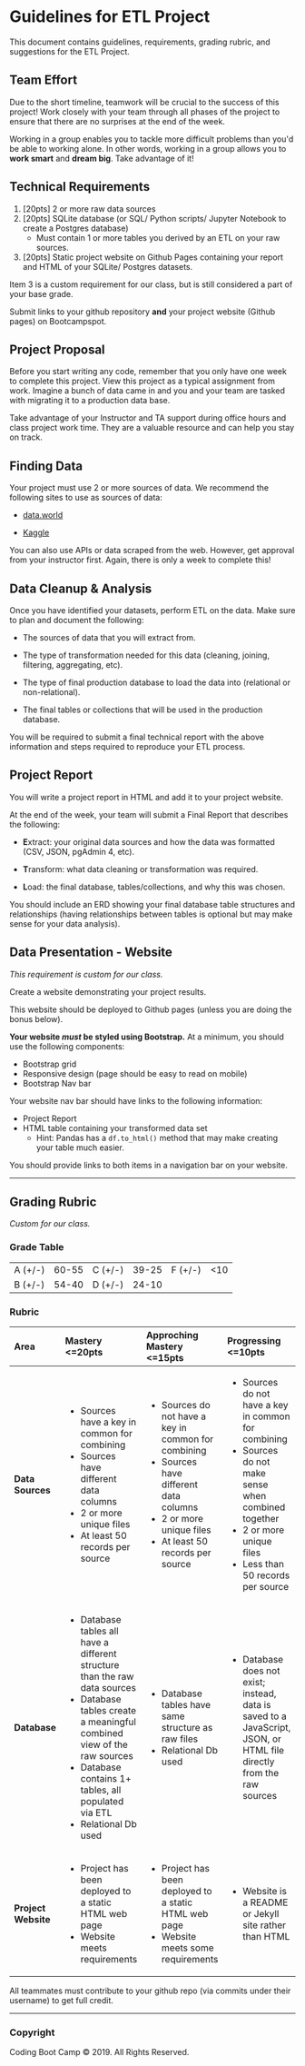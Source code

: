 # Guidelines for ETL Project

This document contains guidelines, requirements, grading rubric, and suggestions for the ETL Project.

## Team Effort

Due to the short timeline, teamwork will be crucial to the success of this project! Work closely with your team through all phases of the project to ensure that there are no surprises at the end of the week.

Working in a group enables you to tackle more difficult problems than you'd be able to working alone. In other words, working in a group allows you to **work smart** and **dream big**. Take advantage of it!

## Technical Requirements

1. [20pts] 2 or more raw data sources
2. [20pts] SQLite database (or SQL/ Python scripts/ Jupyter Notebook to create a Postgres database)
    * Must contain 1 or more tables you derived by an ETL on your raw sources.
3. [20pts] Static project website on Github Pages containing your report and HTML of your SQLite/ Postgres datasets.

Item 3 is a custom requirement for our class, but is still considered a part of your base grade.

Submit links to your github repository **and** your project website (Github pages) on Bootcampspot.

## Project Proposal

Before you start writing any code, remember that you only have one week to complete this project. View this project as a typical assignment from work. Imagine a bunch of data came in and you and your team are tasked with migrating it to a production data base.

Take advantage of your Instructor and TA support during office hours and class project work time. They are a valuable resource and can help you stay on track.

## Finding Data

Your project must use 2 or more sources of data. We recommend the following sites to use as sources of data:

* [data.world](https://data.world/)

* [Kaggle](https://www.kaggle.com/)

You can also use APIs or data scraped from the web. However, get approval from your instructor first. Again, there is only a week to complete this!

## Data Cleanup & Analysis

Once you have identified your datasets, perform ETL on the data. Make sure to plan and document the following:

* The sources of data that you will extract from.

* The type of transformation needed for this data (cleaning, joining, filtering, aggregating, etc).

* The type of final production database to load the data into (relational or non-relational).

* The final tables or collections that will be used in the production database.

You will be required to submit a final technical report with the above information and steps required to reproduce your ETL process.

## Project Report

You will write a project report in HTML and add it to your project website.

At the end of the week, your team will submit a Final Report that describes the following:

* **E**xtract: your original data sources and how the data was formatted (CSV, JSON, pgAdmin 4, etc).

* **T**ransform: what data cleaning or transformation was required.

* **L**oad: the final database, tables/collections, and why this was chosen.

You should include an ERD showing your final database table structures and relationships (having relationships between tables is optional but may make sense for your data analysis).

## Data Presentation - Website

*This requirement is custom for our class.*

Create a website demonstrating your project results.

This website should be deployed to Github pages (unless you are doing the bonus below). 

**Your website *must* be styled using Bootstrap.** At a minimum, you should use the following components:

* Bootstrap grid
* Responsive design (page should be easy to read on mobile)
* Bootstrap Nav bar

Your website nav bar should have links to the following information:

* Project Report
* HTML table containing your transformed data set
    * Hint: Pandas has a `df.to_html()` method that may make creating your table much easier.

You should provide links to both items in a navigation bar on your website.

----

## Grading Rubric

*Custom for our class.*

### Grade Table

| | | | | | |
|-|-|-|-|-|-|
| A (+/-) | 60-55 | C (+/-) | 39-25 | F (+/-) | <10 |
| B (+/-) | 54-40 | D (+/-) | 24-10 | | |

### Rubric

| Area | Mastery <=20pts | Approching Mastery <=15pts | Progressing <=10pts | Emerging <=5pts| 
| :--- | :--- | :--- | :--- | :--- |
| **Data Sources** | <ul><li>Sources have a key in common for combining</li><li>Sources have different data columns</li><li>2 or more unique files</li><li>At least 50 records per source</li></ul> | <ul><li>Sources do not have a key in common for combining</li><li>Sources have different data columns</li><li>2 or more unique files</li><li>At least 50 records per source</li></ul> | <ul><li>Sources do not have a key in common for combining</li><li>Sources do not make sense when combined together</li><li>2 or more unique files</li><li>Less than 50 records per source</li></ul>  | <ul><li>Less than 2 sources</li></ul> |
| **Database** | <ul><li>Database tables all have a different structure than the raw data sources</li><li>Database tables create a meaningful combined view of the raw sources</li><li>Database contains 1+ tables, all populated via ETL</li><li>Relational Db used</li></ul> | <ul><li>Database tables have same structure as raw files</li><li>Relational Db used</li></ul> | <ul><li>Database does not exist; instead, data is saved to a JavaScript, JSON, or HTML file directly from the raw sources</li></ul>| <ul><li>No ETL manipulation</li></ul> |
| **Project Website** | <ul><li>Project has been deployed to a static HTML web page</li><li>Website meets requirements</li></ul> | <ul><li>Project has been deployed to a static HTML web page</li><li>Website meets some requirements</li></ul> | <ul><li>Website is a README or Jekyll site rather than HTML</li></ul>| <ul><li>No website or README</li></ul> |

All teammates must contribute to your github repo (via commits under their username) to get full credit.

----

### Copyright

Coding Boot Camp © 2019. All Rights Reserved.
